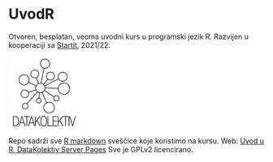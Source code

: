 # UvodR
Otvoren, besplatan, veoma uvodni kurs u programski jezik R. 
Razvijen u kooperaciji sa [Startit](https://startit.rs/), 2021/22.

![](DK_Logo_White_150.png)

Repo sadrži sve [R markdown](https://rmarkdown.rstudio.com/) sveščice koje koristimo na kursu. 
Web: [Uvod u R, DataKolektiv Server Pages](http://datakolektiv.org/app_direct/uvodr/)
Sve je GPLv2 licencirano.
